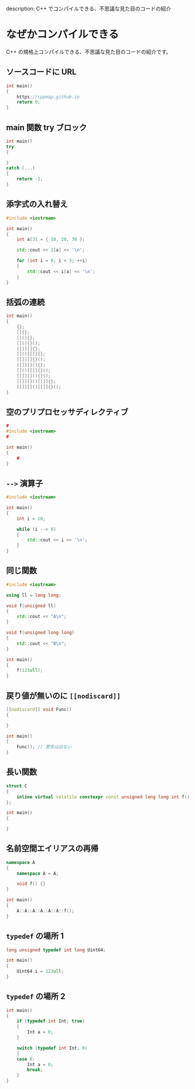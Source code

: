 description: C++ でコンパイルできる、不思議な見た目のコードの紹介

# なぜかコンパイルできる

C++ の規格上コンパイルできる、不思議な見た目のコードの紹介です。

## ソースコードに URL
```C++
int main()
{
	https://cppmap.github.io
	return 0;
}
```

## main 関数 try ブロック
```C++
int main()
try
{

}
catch (...)
{
	return -1;
}
```

## 添字式の入れ替え
```C++
#include <iostream>

int main()
{
	int a[3] = { 10, 20, 30 };

	std::cout << 2[a] << '\n';

	for (int i = 0; i < 3; ++i)
	{
		std::cout << i[a] << '\n';
	}
}
```

## 括弧の連続
```C++
int main()
{
	{};
	[]{};
	[](){};
	[](){}();
	[[]][]{};
	[]()[[]]{};
	[[]][]{}();
	[[]][](){};
	[]()[[]]{}();
	[[]][](){}();
	[[]][]()[[]]{};
	[[]][]()[[]]{}();
}
```

## 空のプリプロセッサディレクティブ
```C++
#
#include <iostream>
#

int main()
{
	#
}
```

## `-->` 演算子
```C++
#include <iostream>

int main()
{
	int i = 10;

	while (i --> 0)
	{
		std::cout << i << '\n';
	}
}
```

## 同じ関数
```C++
#include <iostream>

using ll = long long;

void f(unsigned ll)
{
	std::cout << "A\n";
}

void f(unsigned long long)
{
	std::cout << "B\n";
}

int main()
{
	f(123ull);
}
```

## 戻り値が無いのに `[[nodiscard]]`
```C++
[[nodiscard]] void Func()
{

}

int main()
{
	Func(); // 警告は出ない
}
```

## 長い関数
```C++
struct C
{
	inline virtual volatile constexpr const unsigned long long int f() const noexcept final = delete;
};

int main()
{

}
```

## 名前空間エイリアスの再帰
```C++
namespace A
{
	namespace A = A;

	void f() {}
}

int main()
{
	A::A::A::A::A::A::f();
}
```

## `typedef` の場所 1
```C++
long unsigned typedef int long Uint64;

int main()
{
	Uint64 i = 123ull;
}
```

## `typedef` の場所 2
```C++
int main()
{
	if (typedef int Int; true)
	{
		Int a = 0;
	}

	switch (typedef int Int; 0)
	{
	case 0:
		Int a = 0;
		break;
	}
}
```
